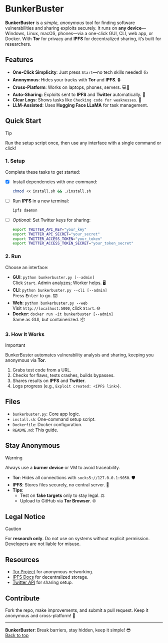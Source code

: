 # BunkerBuster  <a name="top"></a>

**BunkerBuster** is a *simple, anonymous* tool for finding software vulnerabilities and sharing exploits securely. It runs on **any device**—Windows, Linux, macOS, phones—via a one-click GUI, CLI, web app, or Docker. With **Tor** for privacy and **IPFS** for decentralized sharing, it’s built for researchers.


## Features <a name="features"></a>

- **One-Click Simplicity**: Just press `Start`—no tech skills needed! :+1:
- **Anonymous**: Hides your tracks with **Tor** and **IPFS**. :lock:
- **Cross-Platform**: Works on laptops, phones, servers. :computer::iphone:
- **Auto-Sharing**: Exploits sent to **IPFS** and **Twitter** automatically. :rocket:
- **Clear Logs**: Shows tasks like `Checking code for weaknesses`. :memo:
- **LLM-Assisted**: Uses **Hugging Face LLaMA** for task management.

## Quick Start <a name="quick-start"></a>

> [!TIP]  
> Run the setup script once, then use any interface with a single command or click!

### 1. Setup <a name="setup"></a>

Complete these tasks to get started:

- [x] Install dependencies with one command:
  ```bash
  chmod +x install.sh && ./install.sh
  ```
- [ ] Run **IPFS** in a new terminal:
  ```bash
  ipfs daemon
  ```
- [ ] *Optional*: Set Twitter keys for sharing:
  ```bash
  export TWITTER_API_KEY="your_key"
  export TWITTER_API_SECRET="your_secret"
  export TWITTER_ACCESS_TOKEN="your_token"
  export TWITTER_ACCESS_TOKEN_SECRET="your_token_secret"
  ```

### 2. Run <a name="run"></a>

Choose an interface:

- **GUI**: `python bunkerbuster.py [--admin]`  
  Click `Start`. Admin analyzes; Worker helps. :desktop_computer:
- **CLI**: `python bunkerbuster.py --cli [--admin]`  
  Press <kbd>Enter</kbd> to go. :keyboard:
- **Web**: `python bunkerbuster.py --web`  
  Visit `http://localhost:5000`, click `Start`. :globe_with_meridians:
- **Docker**: `docker run -it bunkerbuster [--admin]`  
  Same as GUI, but containerized. :package:

### 3. How It Works <a name="how-it-works"></a>

> [!IMPORTANT]  
> BunkerBuster automates vulnerability analysis and sharing, keeping you anonymous via **Tor**.

1. Grabs test code from a URL.
2. Checks for flaws, tests crashes, builds bypasses.
3. Shares results on **IPFS** and **Twitter**.
4. Logs progress (e.g., `Exploit created: <IPFS link>`).

## Files <a name="files"></a>

- `bunkerbuster.py`: Core app logic.
- `install.sh`: One-command setup script.
- `Dockerfile`: Docker configuration.
- `README.md`: This guide.

## Stay Anonymous <a name="stay-anonymous"></a>

> [!WARNING]  
> Always use a **burner device** or VM to avoid traceability.

- **Tor**: Hides all connections with `socks5://127.0.0.1:9050`. :shield:
- **IPFS**: Stores files securely, no central server. :link:
- **Tips**:
  - Test on **fake targets** only to stay legal. :balance_scale:
  - Upload to GitHub via **Tor Browser**. :globe_with_meridians:

## Legal Notice <a name="legal"></a>

> [!CAUTION]  
> For **research only**. Do not use on systems without explicit permission. Developers are not liable for misuse.

## Resources <a name="resources"></a>

- [Tor Project](https://www.torproject.org/) for anonymous networking.
- [IPFS Docs](https://docs.ipfs.io/) for decentralized storage.
- [Twitter API](https://developer.twitter.com/) for sharing setup.

## Contribute <a name="contribute"></a>

Fork the repo, make improvements, and submit a pull request. Keep it anonymous and cross-platform! :handshake:

---

**BunkerBuster**: Break barriers, stay hidden, keep it simple! :sunglasses:  
[Back to top](#top)
